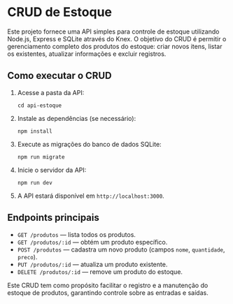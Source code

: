 # CRUD de Estoque

Este projeto fornece uma API simples para controle de estoque utilizando Node.js, Express e SQLite através do Knex. O objetivo do CRUD é permitir o gerenciamento completo dos produtos do estoque: criar novos itens, listar os existentes, atualizar informações e excluir registros.

## Como executar o CRUD

1. Acesse a pasta da API:
   ```
   cd api-estoque
   ```
2. Instale as dependências (se necessário):
   ```
   npm install
   ```
3. Execute as migrações do banco de dados SQLite:
   ```
   npm run migrate
   ```
4. Inicie o servidor da API:
   ```
   npm run dev
   ```
5. A API estará disponível em `http://localhost:3000`.

## Endpoints principais
- `GET /produtos` &mdash; lista todos os produtos.
- `GET /produtos/:id` &mdash; obtém um produto específico.
- `POST /produtos` &mdash; cadastra um novo produto (campos `nome`, `quantidade`, `preco`).
- `PUT /produtos/:id` &mdash; atualiza um produto existente.
- `DELETE /produtos/:id` &mdash; remove um produto do estoque.

Este CRUD tem como propósito facilitar o registro e a manutenção do estoque de produtos, garantindo controle sobre as entradas e saídas.
